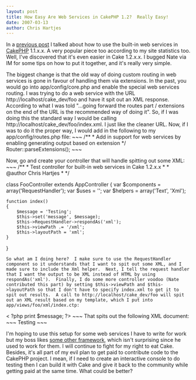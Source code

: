 ```yaml
--- 
layout: post
title: How Easy Are Web Services in CakePHP 1.2?  Really Easy!
date: 2007-03-13
author: Chris Hartjes
---
```

<p>In a <a href="http://www.littlehart.net/atthekeyboard/2006/11/29/using-cakephps-native-web-service-support/">previous post</a> I talked about how to use the built-in web services in <a href="http://www.cakephp.org">CakePHP</a> 1.1.x.x.  A very popular piece too according to my site statistics too.  Well, I've discovered that it's even easier in Cake 1.2.x.x.  I bugged Nate via IM for some tips on how to put it together, and it's really very simple.
</p>
<p>
The biggest change is that the old way of doing custom routing in web services is gone in favour of handling them via extensions.  In the past, you would go into app/config/core.php and enable the special web services routing.  I was trying to do a web service with the URL http://localhost/cake_dev/foo and have it spit out an XML response.  According to what I was told "...going forward the routes part / extensions on the end of the URL is the recommended way of doing it".  So, if I was doing this the standard way I would be calling http://localhost/cake_dev/foo/index.xml.  I just like the cleaner URL.  Now, if I was to do it the proper way, I would add in the following to my app/config/routes.php file:
~~~
/**
 * Add in support for web services by enabling generating output based on extension
 */
Router::parseExtensions();
~~~
</p>
<p>Now, go and create your controller that will handle spitting out some XML:
~~~
/**
 * Test controller for built-in web services in Cake 1.2.x.x
 *
 * @author Chris Hartjes
 *
 */

class FooController extends AppController
{
    var $components = array('RequestHandler');
    var $uses = '';
    var $helpers = array('Text', 'Xml');
    
    function index()
    {
        $message = 'Testing';
        $this->set('message', $message);
        $this->RequestHandler->respondAs('xml');
        $this->viewPath .= '/xml';
        $this->layoutPath = 'xml';
    }
}
~~~
So what am I doing here?  I make sure to use the RequestHandler component so it understands that I want to spit out some XML, and I made sure to include the Xml helper.  Next, I tell the request handler that I want the output to be XML instead of HTML by using respondAs('xml').  Finally, I do some more controller voodoo (Nate contributed this part) by setting $this->viewPath and $this->layoutPath so that I don't have to specify index.xml to get it to spit out results.  A call to http://localhost/cake_dev/foo will spit out an XML result based on my template, which I put into app/views/foo/xml/index.ctp:
~~~
<foo>
    <bar>< ?php print $message; ?></bar>
</foo>
~~~
That spits out the following XML document:
~~~
<?xml version="1.0" encoding="UTF-8" ?>
<foo>
    <bar>Testing</bar>
</foo>
~~~
</p>
<p>I'm hoping to use this setup for some web services I have to write for work but my boss likes <a href="http://framework.zend.com">some other framework</a>, which isn't surprising since he used to work for them.  I will continue to fight for my right to eat Cake.  Besides, it's all part of my evil plan to get paid to contribute code to the CakePHP project.  I mean, if I need to create an interactive console to do testing then I can build it with Cake and give it back to the community while getting paid at the same time.  What could be better?
</p>
